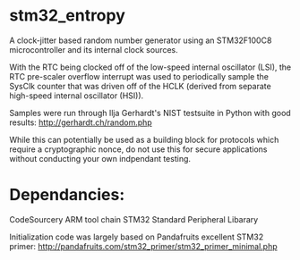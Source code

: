 stm32_entropy
=============

A clock-jitter based random number generator using an STM32F100C8 microcontroller and its internal clock sources.

With the RTC being clocked off of the low-speed internal oscillator (LSI), the RTC pre-scaler overflow interrupt was used to periodically sample the SysClk counter that was driven off of the HCLK (derived from separate high-speed internal oscillator (HSI)).

Samples were run through Ilja Gerhardt's NIST testsuite in Python with good results: http://gerhardt.ch/random.php

While this can potentially be used as a building block for protocols which require a cryptographic nonce, do not use this for secure applications without conducting your own indpendant testing.

Dependancies:
=============
  CodeSourcery ARM tool chain
  STM32 Standard Peripheral Libarary

Initialization code was largely based on Pandafruits excellent STM32 primer: http://pandafruits.com/stm32_primer/stm32_primer_minimal.php